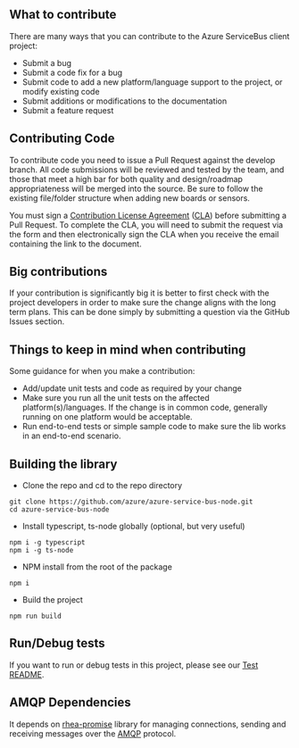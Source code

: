 ## What to contribute
There are many ways that you can contribute to the Azure ServiceBus client project:

* Submit a bug
* Submit a code fix for a bug
* Submit code to add a new platform/language support to the project, or modify existing code
* Submit additions or modifications to the documentation
* Submit a feature request

## Contributing Code
To contribute code you need to issue a Pull Request against the develop branch. All code submissions will be reviewed and tested by the team, and those that meet a high bar for both quality and design/roadmap appropriateness will be merged into the source. Be sure to follow the existing file/folder structure when adding new boards or sensors.

You must sign a [Contribution License Agreement](https://cla.microsoft.com/) ([CLA](https://cla.microsoft.com/)) before submitting a Pull Request. To complete the CLA, you will need to submit the request via the form and then electronically sign the CLA when you receive the email containing the link to the document.

## Big contributions
If your contribution is significantly big it is better to first check with the project developers in order to make sure the change aligns with the long term plans. This can be done simply by submitting a question via the GitHub Issues section.

## Things to keep in mind when contributing
Some guidance for when you make a contribution:

* Add/update unit tests and code as required by your change
* Make sure you run all the unit tests on the affected platform(s)/languages. If the change is in common code, generally running on one platform would be acceptable.
* Run end-to-end tests or simple sample code to make sure the lib works in an end-to-end scenario.

## Building the library
- Clone the repo and cd to the repo directory
```
git clone https://github.com/azure/azure-service-bus-node.git
cd azure-service-bus-node
```
- Install typescript, ts-node globally (optional, but very useful)
```
npm i -g typescript
npm i -g ts-node
```
- NPM install from the root of the package
```
npm i
```
- Build the project
```
npm run build
```

## Run/Debug tests 

If you want to run or debug tests in this project, please see our [Test README](https://github.com/Azure/azure-service-bus-node/blob/master/test/README.md).

## AMQP Dependencies ##
It depends on [rhea-promise](https://github.com/amqp/rhea-promise) library for managing connections, sending and receiving messages over the [AMQP](http://docs.oasis-open.org/amqp/core/v1.0/os/amqp-core-complete-v1.0-os.pdf) protocol.

